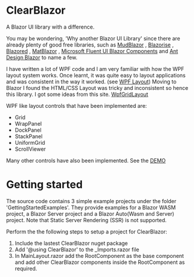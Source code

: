 
# ClearBlazor

A Blazor UI library with a difference. 

You may be wondering, 'Why another Blazor UI Library' since there are already plenty of good free libraries, such as [MudBlazor](https://MudBlazor.com) , [Blazorise](https://blazorise.com) , [Blazored](https://github.com/Blazored) , [MatBlazor](https://www.matblazor.com) , [Microsoft Fluent UI Blazor Components](https://github.com/microsoft/fluentui-blazor) and [Ant Design Blazor](https://antblazor.com) to name a few.

I have written a lot of WPF code and I am very familiar with how the WPF layout system works. Once learnt, it was quite easy to layout applications and was consistent in the way it worked.  (see [WPF Layout](https://learn.microsoft.com/en-us/dotnet/desktop/wpf/advanced/layout?view=netframeworkdesktop-4.8))
Moving to Blazor I found the HTML/CSS Layout was tricky and inconsistent so hence this library. I got some ideas from this site. [WpfGridLayout](https://github.com/aboudoux/WpfGridLayout.Blazor)

WPF like layout controls that have been implemented are:

* Grid
* WrapPanel
* DockPanel
* StackPanel
* UniformGrid
* ScrollViewer

Many other controls have also been implemented. See the [DEMO](https://icy-sea-0e9ce5410.4.azurestaticapps.net)

# Getting started

The source code contains 3 simple example projects under the folder 'GettingStartedExamples'. They provide examples for a Blazor WASM project, a Blazor Server project and a Blazor Auto(Wasm and Server) project.
Note that Static Server Rendering (SSR) is not supported.

Perform the the following steps to setup a project for ClearBlazor:
1. Include the lastest ClearBlazor nuget package
2. Add '@using ClearBlazor' to the _Imports.razor file
3. In MainLayout.razor add the RootComponent as the base component and add other ClearBlazor components inside the RootComponent as required.
   

